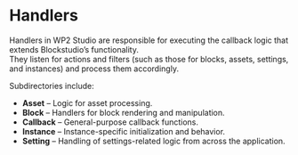 # Handlers

Handlers in WP2 Studio are responsible for executing the callback logic that extends Blockstudio’s functionality.  
They listen for actions and filters (such as those for blocks, assets, settings, and instances) and process them accordingly.

Subdirectories include:

- **Asset** – Logic for asset processing.
- **Block** – Handlers for block rendering and manipulation.
- **Callback** – General-purpose callback functions.
- **Instance** – Instance-specific initialization and behavior.
- **Setting** – Handling of settings-related logic from across the application.
